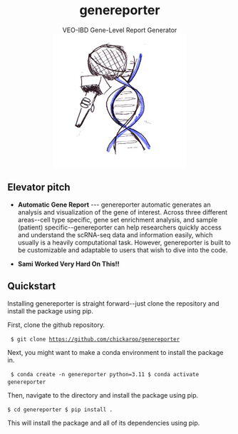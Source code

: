 <h1 align="center">genereporter</h1>
<p align="center">
  VEO-IBD Gene-Level Report Generator
  <br>
  <img src="data/geneformer_logo.jpeg" alt="Demo image" width="300" height="300">
</p>
<!-- <a href="https://pradyunsg.me/furo/">
  <img align="center" src="https://github.com/pradyunsg/furo/raw/main/docs/_static/demo.png" alt="Demo image">
</a> -->

## Elevator pitch

<!-- start elevator-pitch -->

- **Automatic Gene Report** --- genereporter automatic generates an analysis and visualization of the gene of interest. Across three different areas--cell type specific, gene set enrichment analysis, and sample (patient) specific--genereporter can help researchers quickly access and understand the scRNA-seq data and information easily, which usually is a heavily computational task. However, genereporter is built to be customizable and adaptable to users that wish to dive into the code. 
 
- **Sami Worked Very Hard On This!!** 


<!-- end elevator-pitch -->

## Quickstart

<!-- start quickstart -->

Installing genereporter is straight forward--just clone the repository and install the package using pip. 

First, clone the github repository.

<code> $ git clone https://github.com/chickaroo/genereporter </code>

Next, you might want to make a conda environment to install the package in.

<code> $ conda create -n genereporter python=3.11
  $ conda activate genereporter
</code>

Then, navigate to the directory and install the package using pip.

<code>$ cd genereporter
  $ pip install .
</code>

This will install the package and all of its dependencies using pip.

<!-- end quickstart -->



